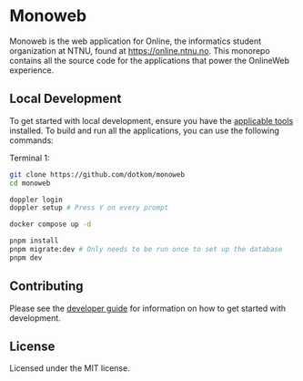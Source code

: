 # Monoweb 


Monoweb is the web application for Online, the informatics student organization at NTNU, found at https://online.ntnu.no. This monorepo contains all the source code for the
applications that power the OnlineWeb experience.

## Local Development

To get started with local development, ensure you have the [applicable tools](CONTRIBUTING.md#tools) installed. To build and run all the
applications, you can use the following commands:

Terminal 1:
```bash
git clone https://github.com/dotkom/monoweb
cd monoweb

doppler login
doppler setup # Press Y on every prompt

docker compose up -d

pnpm install
pnpm migrate:dev # Only needs to be run once to set up the database
pnpm dev
```

## Contributing

Please see the [developer guide](CONTRIBUTING.md) for information on how to get started with development.

## License

Licensed under the MIT license.
